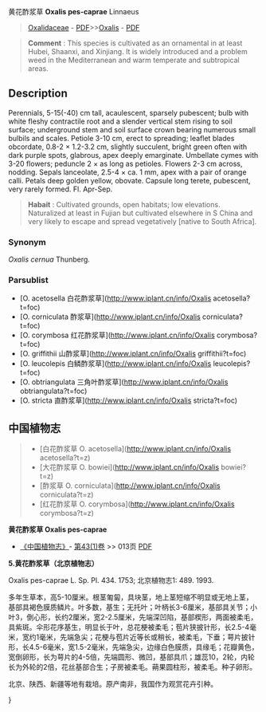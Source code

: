 黄花酢浆草 **Oxalis pes-caprae** Linnaeus

> [Oxalidaceae](http://www.iplant.cn/info/Oxalidaceae?t=foc) - [PDF](http://www.iplant.cn/foc/pdf/Oxalidaceae.pdf)>>[Oxalis](http://www.iplant.cn/info/Oxalis?t=foc) - [PDF](http://www.iplant.cn/foc/pdf/Oxalis.pdf)


> **Comment** : 
> This species is cultivated as an ornamental in at least Hubei, Shaanxi, and Xinjiang. It is widely introduced and a problem weed in the Mediterranean and warm temperate and subtropical areas.

## Description

Perennials, 5-15(-40) cm tall, acaulescent, sparsely pubescent; bulb with white fleshy contractile root and a slender vertical stem rising to soil surface; underground stem and soil surface crown bearing numerous small bulbils and scales. Petiole 3-10 cm, erect to spreading; leaflet blades obcordate, 0.8-2 × 1.2-3.2 cm, slightly succulent, bright green often with dark purple spots, glabrous, apex deeply emarginate. Umbellate cymes with 3-20 flowers; peduncle 2 × as long as petioles. Flowers 2-3 cm across, nodding. Sepals lanceolate, 2.5-4 × ca. 1 mm, apex with a pair of orange calli. Petals deep golden yellow, obovate. Capsule long terete, pubescent, very rarely formed. Fl. Apr-Sep.


> **Habait** : 
> Cultivated grounds, open habitats; low elevations. Naturalized at least in Fujian but cultivated elsewhere in S China and very likely to escape and spread vegetatively [native to South Africa].

### Synonym
*Oxalis cernua* Thunberg.

### Parsublist

* [O.  acetosella  白花酢浆草](http://www.iplant.cn/info/Oxalis acetosella?t=foc)
* [O.  corniculata  酢浆草](http://www.iplant.cn/info/Oxalis corniculata?t=foc)
* [O.  corymbosa  红花酢浆草](http://www.iplant.cn/info/Oxalis corymbosa?t=foc)
* [O.  griffithii  山酢浆草](http://www.iplant.cn/info/Oxalis griffithii?t=foc)
* [O.  leucolepis  白鳞酢浆草](http://www.iplant.cn/info/Oxalis leucolepis?t=foc)
* [O.  obtriangulata  三角叶酢浆草](http://www.iplant.cn/info/Oxalis obtriangulata?t=foc)
* [O.  stricta  直酢浆草](http://www.iplant.cn/info/Oxalis stricta?t=foc)


## 中国植物志

> * [白花酢浆草  O.  acetosella](http://www.iplant.cn/info/Oxalis acetosella?t=z)
> * [大花酢浆草  O.  bowiei](http://www.iplant.cn/info/Oxalis bowiei?t=z)
> * [酢浆草  O.  corniculata](http://www.iplant.cn/info/Oxalis corniculata?t=z)
> * [红花酢浆草  O.  corymbosa](http://www.iplant.cn/info/Oxalis corymbosa?t=z)


**黄花酢浆草 Oxalis pes-caprae**

* [《中国植物志》](http://www.iplant.cn/frps)- [第43(1)卷](http://www.iplant.cn/frps/vol/43(1)) >> 013页 [PDF](http://www.iplant.cn/frps/pdf/43(1)/013.pdf)


**5.黄花酢浆草（北京植物志）**

Oxalis pes-caprae L. Sp. Pl. 434. 1753; 北京植物志1: 489. 1993.

多年生草本，高5-10厘米。根茎匍匐，具块茎，地上茎短缩不明显或无地上茎，基部具褐色膜质鳞片。叶多数，基生；无托叶；叶柄长3-6厘米，基部具关节；小叶3，倒心形，长约2厘米，宽2-2.5厘米，先端深凹陷，基部楔形，两面被柔毛，具紫斑。伞形花序基生，明显长于叶，总花梗被柔毛；苞片狭披针形，长2.5-4毫米，宽约1毫米，先端急尖；花梗与苞片近等长或稍长，被柔毛，下垂；萼片披针形，长4.5-6毫米，宽1.5-2毫米，先端急尖，边缘白色膜质，具缘毛；花瓣黄色，宽倒卵形，长为萼片的4-5倍，先端圆形、微凹，基部具爪；雄蕊10，2轮，内轮长为外轮的2倍，花丝基部合生；子房被柔毛。蒴果圆柱形，被柔毛。种子卵形。

北京、陕西、新疆等地有栽培。原产南非，我国作为观赏花卉引种。

}